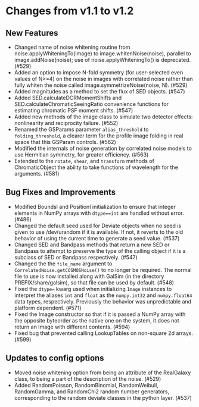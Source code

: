 Changes from v1.1 to v1.2
=========================

New Features
------------

- Changed name of noise whitening routine from noise.applyWhiteningTo(image)
  to image.whitenNoise(noise), parallel to image.addNoise(noise); use of 
  noise.applyWhiteningTo() is deprecated. (#529)
- Added an option to impose N-fold symmetry (for user-selected even values of
  N>=4) on the noise in images with correlated noise rather than fully whiten
  the noise called image.symmetrizeNoise(noise, N). (#529)
- Added magnitudes as a method to set the flux of SED objects. (#547)
- Added SED.calculateDCRMomentShifts and SED.calculateChromaticSeeingRatio convenience functions
  for estimating chromatic PSF moment shifts. (#547)
- Added new methods of the image class to simulate two detector effects: nonlinearity and
  reciprocity failure. (#552)
- Renamed the GSParams parameter `alias_threshold` to `folding_threshold`, a clearer term for the
  profile image folding in real space that this GSParam controls. (#562)
- Modified the internals of noise generation by correlated noise models to use Hermitian symmetry,
  for greater efficiency. (#563)
- Extended to the `rotate`, `shear`, and `transform` methods of ChromaticObject the ability
  to take functions of wavelength for the arguments. (#581)

Bug Fixes and Improvements
--------------------------

- Modified BoundsI and PositionI initialization to ensure that integer elements
  in NumPy arrays with `dtype==int` are handled without error. (#486)
- Changed the default seed used for Deviate objects when no seed is given to use /dev/urandom
  if it is available.  If not, it reverts to the old behavior of using the current time to
  generate a seed value. (#537)
- Changed SED and Bandpass methods that return a new SED or Bandpass to attempt to preserve the
  type of the calling object if it is a subclass of SED or Bandpass respectively. (#547)
- Changed the the `file_name` argument to `CorrelatedNoise.getCOSMOSNoise()` to no longer be
  required.  The normal file to use is now installed along with GalSim (in the directory
  PREFIX/share/galsim), so that file can be used by default. (#548)
- Fixed the `dtype=` kwarg used when initializing `Image` instances to interpret the aliases `int`
  and `float` as the `numpy.int32` and `numpy.float64` data types, respectively.  Previously the
  behavior was unpredictable and platform dependent. (#571)
- Fixed the Image constructor so that if it is passed a NumPy array with the opposite byteorder
  as the native one on the system, it does not return an Image with different contents. (#594)
- Fixed bug that prevented calling LookupTables on non-square 2d arrays. (#599)

Updates to config options
-------------------------

- Moved noise whitening option from being an attribute of the RealGalaxy class,
  to being a part of the description of the noise. (#529)
- Added RandomPoisson, RandomBinomial, RandomWeibull, RandomGamma, and RandomChi2 random number
  generators, corresponding to the random deviate classes in the python layer. (#537)

